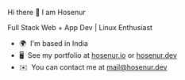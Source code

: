 Hi there 👋 I am Hosenur

Full Stack Web + App Dev | Linux Enthusiast

* 🌍  I'm based in India
* 🖥️  See my portfolio at [hosenur.io](http://hosenur.io) or [hosenur.dev](hosenur.dev)
* ✉️  You can contact me at [mail@hosenur.dev](mailto:mail@hosenur.dev)
